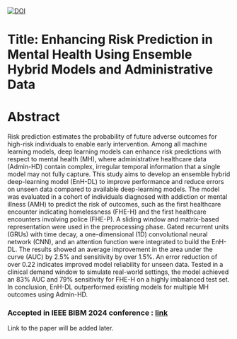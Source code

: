 <a href="https://www.linkedin.com/in/fuzzy-shahidi"><img src="https://img.shields.io/badge/Linkdin-Fuzzy%20Shahidi-blue.svg" alt="DOI"></a>
# Title:  Enhancing Risk Prediction in Mental Health Using Ensemble Hybrid Models and Administrative Data

# Abstract 

Risk prediction estimates the probability of future adverse outcomes for high-risk individuals to enable early intervention. Among all machine learning models, deep learning models can enhance risk predictions with respect to mental health (MH), where administrative healthcare data (Admin-HD) contain complex, irregular temporal information that a single model may not fully capture. This study aims to develop an ensemble hybrid deep-learning model (EnH-DL) to improve performance and reduce errors on unseen data compared to available deep-learning models. The model was evaluated in a cohort of individuals diagnosed with addiction or mental illness (AMH) to predict the risk of outcomes, such as the first healthcare encounter indicating homelessness (FHE-H) and the first healthcare encounters involving police (FHE-P). A sliding window and matrix-based representation were used in the preprocessing phase. Gated recurrent units (GRUs) with time decay, a one-dimensional (1D) convolutional neural network (CNN), and an attention function were integrated to build the EnH-DL. The results showed an average improvement in the area under the curve (AUC) by 2.5\% and sensitivity by over 1.5\%. An error reduction of over 0.22 indicates improved model reliability for unseen data. Tested in a clinical demand window to simulate real-world settings, the model achieved an 83\% AUC and 79\% sensitivity for FHE-H on a highly imbalanced test set. In conclusion, EnH-DL outperformed existing models for multiple MH outcomes using Admin-HD.












### Accepted in IEEE BIBM 2024 conference : <a href="https://ieeebibm.org/BIBM2024/">link </a> 
Link to the paper will be added later.
